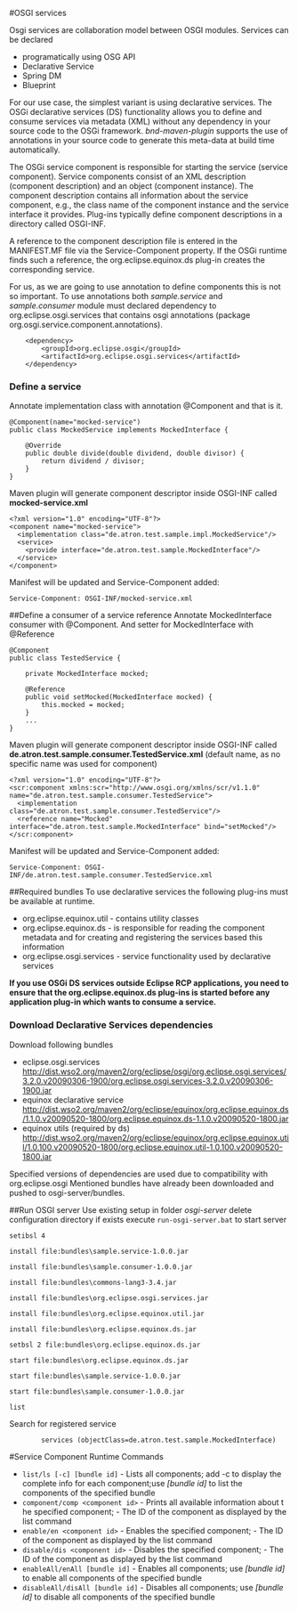 #OSGI services

Osgi services are collaboration model between OSGI modules. Services can be declared
 - programatically using OSG API
 - Declarative Service
 - Spring DM
 - Blueprint

For our use case, the simplest variant is using declarative services.
The OSGi declarative services (DS) functionality allows you to define and consume services via metadata (XML) without any dependency in your source code to the OSGi framework.
*bnd-maven-plugin* supports the use of annotations in your source code to generate this meta-data at build time automatically.

The OSGi service component is responsible for starting the service (service component). Service components consist of an XML description (component description) and an object (component instance). The component description contains all information about the service component, e.g., the class name of the component instance and the service interface it provides. Plug-ins typically define component descriptions in a directory called OSGI-INF.

A reference to the component description file is entered in the MANIFEST.MF file via the Service-Component property. If the OSGi runtime finds such a reference, the org.eclipse.equinox.ds plug-in creates the corresponding service.

For us, as we are going to use annotation to define components this is not so important.
To use annotations both *sample.service* and *sample.consumer* module must declared dependency to org.eclipse.osgi.services that contains osgi annotations (package org.osgi.service.component.annotations).

		<dependency>
			<groupId>org.eclipse.osgi</groupId>
			<artifactId>org.eclipse.osgi.services</artifactId>
		</dependency>
		
### Define a service
Annotate implementation class with annotation @Component  and that is it. 

	@Component(name="mocked-service")
	public class MockedService implements MockedInterface {
	
	    @Override
	    public double divide(double dividend, double divisor) {
	        return dividend / divisor;
	    }
	}

Maven plugin will generate component descriptor inside OSGI-INF called **mocked-service.xml**

	<?xml version="1.0" encoding="UTF-8"?>
	<component name="mocked-service">
	  <implementation class="de.atron.test.sample.impl.MockedService"/>
	  <service>
	    <provide interface="de.atron.test.sample.MockedInterface"/>
	  </service>
	</component>

Manifest will be updated and Service-Component added:

	Service-Component: OSGI-INF/mocked-service.xml

##Define a consumer of a service reference
Annotate MockedInterface consumer with @Component. And setter for MockedInterface with
@Reference

	@Component
	public class TestedService {
		
	    private MockedInterface mocked;
	    
	    @Reference
	    public void setMocked(MockedInterface mocked) {
			this.mocked = mocked;
		}
		...
	}
 
Maven plugin will generate component descriptor inside OSGI-INF called **de.atron.test.sample.consumer.TestedService.xml** (default name, as no specific name was used for component)
	
	<?xml version="1.0" encoding="UTF-8"?>
	<scr:component xmlns:scr="http://www.osgi.org/xmlns/scr/v1.1.0" name="de.atron.test.sample.consumer.TestedService">
	  <implementation class="de.atron.test.sample.consumer.TestedService"/>
	  <reference name="Mocked" interface="de.atron.test.sample.MockedInterface" bind="setMocked"/>
	</scr:component>
	

Manifest will be updated and Service-Component added:

	Service-Component: OSGI-INF/de.atron.test.sample.consumer.TestedService.xml



##Required bundles
To use declarative services the following plug-ins must be available at runtime.
- org.eclipse.equinox.util - contains utility classes
 - org.eclipse.equinox.ds - is responsible for reading the component metadata and for creating and registering the services based this information
 - org.eclipse.osgi.services - service functionality used by declarative services
 
**If you use OSGi DS services outside Eclipse RCP applications, you need to ensure that the org.eclipse.equinox.ds plug-ins is started before any application plug-in which wants to consume a service.**

### Download Declarative Services dependencies
Download following bundles
 - eclipse.osgi.services 
<http://dist.wso2.org/maven2/org/eclipse/osgi/org.eclipse.osgi.services/3.2.0.v20090306-1900/org.eclipse.osgi.services-3.2.0.v20090306-1900.jar>
 - equinox declarative service
<http://dist.wso2.org/maven2/org/eclipse/equinox/org.eclipse.equinox.ds/1.1.0.v20090520-1800/org.eclipse.equinox.ds-1.1.0.v20090520-1800.jar>
- equinox utils (required by ds)
<http://dist.wso2.org/maven2/org/eclipse/equinox/org.eclipse.equinox.util/1.0.100.v20090520-1800/org.eclipse.equinox.util-1.0.100.v20090520-1800.jar>

Specified versions of dependencies are used due to compatibility with org.eclipse.osgi
Mentioned bundles have already been downloaded and pushed to osgi-server/bundles.

##Run OSGI server
Use existing setup in folder *osgi-server*
delete configuration directory if exists
execute `run-osgi-server.bat` to start server

	setibsl 4
	
	install file:bundles\sample.service-1.0.0.jar
	
	install file:bundles\sample.consumer-1.0.0.jar
	
	install file:bundles\commons-lang3-3.4.jar
	
	install file:bundles\org.eclipse.osgi.services.jar
	
	install file:bundles\org.eclipse.equinox.util.jar
	
	install file:bundles\org.eclipse.equinox.ds.jar
	
	setbsl 2 file:bundles\org.eclipse.equinox.ds.jar
	
	start file:bundles\org.eclipse.equinox.ds.jar
	
	start file:bundles\sample.service-1.0.0.jar
	
	start file:bundles\sample.consumer-1.0.0.jar
	
	list


 Search for registered service

			services (objectClass=de.atron.test.sample.MockedInterface)	
			
#Service Component Runtime Commands

 - `list/ls [-c] [bundle id]` - Lists all components; add -c to display the complete info for each component;use *[bundle id]* to list the components of the specified bundle
 - `component/comp <component id>` - Prints all available information about t
he specified component;*<component id>* - The ID of the component as displayed by
 the list command
 - `enable/en <component id>` - Enables the specified component;*<component id>* - The ID of the component as displayed by
 the list command
 - `disable/dis <component id>` - Disables the specified component; *<component id>* - The ID of the component as displayed by
 the list command
 - `enableAll/enAll [bundle id]` - Enables all components; use *[bundle id]* to
 enable all components of the specified bundle  
- `disableAll/disAll [bundle id]` - Disables all components; use *[bundle id]* to disable all components of the specified bundle

